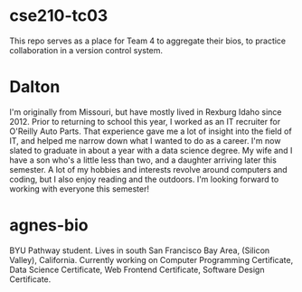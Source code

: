 # cse210-tc03
This repo serves as a place for Team 4 to aggregate their bios, to practice collaboration in a version control system.

# Dalton
I'm originally from Missouri, but have mostly lived in Rexburg Idaho since 2012.
Prior to returning to school this year, I worked as an IT recruiter for O'Reilly Auto Parts. That experience gave me a lot of insight into the field of IT, and helped me narrow down what I wanted to do as a career. I'm now slated to graduate in about a year with a data science degree.
My wife and I have a son who's a little less than two, and a daughter arriving later this semester.
A lot of my hobbies and interests revolve around computers and coding, but I also enjoy reading and the outdoors.
I'm looking forward to working with everyone this semester!

# agnes-bio
BYU Pathway student.
Lives in south San Francisco Bay Area, (Silicon Valley), California.
Currently working on Computer Programming Certificate, Data Science Certificate, Web Frontend Certificate, Software Design Certificate.
